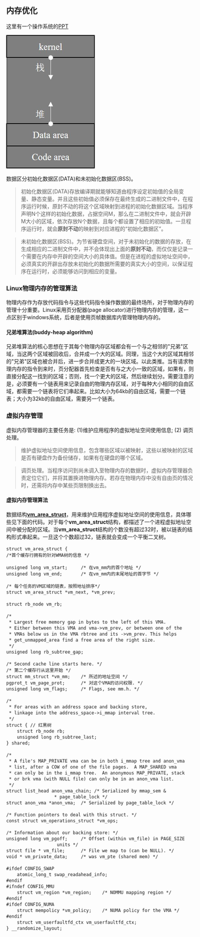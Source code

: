 ## 内存优化

这里有一个操作系统的[PPT](http://home.deib.polimi.it/fornacia/lib/exe/fetch.php?media=teaching:aos:2016:aos201617_multiprocess_programming_updated20161223.pdf)

![](https://github.com/WalkingNL/Pics/blob/master/memory01.jpg)

数据区分初始化数据区(DATA)和未初始化数据区(BSS)。
> 初始化数据区(DATA)存放编译期就能够知道由程序设定初始值的全局变量、静态变量。并且这些初始值必须保存在最终生成的二进制文件中，在程序运行时候，原封不动的将这个区域映射到进程的初始化数据区域。当程序声明N个这样的初始化数据，占据空间M，那么在二进制文件中，就会开辟M大小的区域，依次存放N个数据，且每个都设置了相应的初始值。一旦程序运行时，就会**原封不动**的映射到对应进程的“初始化数据区”。

> 未初始化数据区(BSS)。为节省硬盘空间，对于未初始化的数据的存放，在生成相应的二进制文件中，并不会体现出上面的**原封不动**，而仅仅是记录一个需要在内存中开辟的空间大小的具体值。但是在进程的虚拟地址空间中，必须真实的开辟出存放未初始化的数据所需要的真实大小的空间，以保证程序在运行时，必须能够访问到相应的变量。

### Linux物理内存的管理算法
物理内存作为存放代码指令与这些代码指令操作数据的最终场所，对于物理内存的管理十分重要。Linux采用页分配器(page allocator)进行物理内存的管理，这一点区别于windows系统，后者是使用页帧数据库内管理物理内存的。

#### 兄弟堆算法(buddy-heap algorithm)
兄弟堆算法的核心思想在于其每个物理内存区域都会有一个与之相邻的"兄弟"区域，当这两个区域被回收后，合并成一个大的区域。同理，当这个大的区域其相邻的"兄弟"区域也被合并后，进一步合并成更大的一块区域。以此类推。当有请求物理内存的指令到来时，页分配器首先检查是否有与之大小一致的区域，如果有，则直接分配这一找到的区域；否则，找一个更大的区域，然后继续划分。需要注意的是，必须要有一个链表用来记录自由的物理内存区域，对于每种大小相同的自由区域，都需要一个链表将它们串起来。比如大小为64kb的自由区域，需要一个链表；大小为32kb的自由区域，需要另一个链表。

### 虚拟内存管理
虚拟内存管理器的主要任务是: (1)维护应用程序的虚拟地址空间使用信息; (2) 调页处理。
> 维护虚拟地址空间使用信息，包含哪些区域以被映射，这些以被映射的区域是否有硬盘作为备份储存，如果有在硬盘的哪个区域。

> 调页处理。当程序访问到尚未调入至物理内存的数据时，虚拟内存管理器负责定位它们，并将其置换进物理内存。若存在物理内存中没有自由页的情况时，还需将内存中某些页限制换出去。

#### 虚拟内存管理算法
数据结构[**vm_area_struct**](https://elixir.bootlin.com/linux/latest/source/include/linux/mm_types.h)，用来维护应用程序虚拟地址空间的使用信息，具体哪些见下面的代码。对于每个**vm_area_struct**结构，都描述了一个进程虚拟地址空间中被分配的区域。当**vm_area_struct**结构的个数没有超过32时，被以链表的结构形式串起来。一旦这个个数超过32，链表就会变成一个平衡二叉树。

    struct vm_area_struct {
    /*首个缓存行拥有的针对WMA树的信息 */

	unsigned long vm_start;		/* 在vm_mm内的首个地址 */
	unsigned long vm_end;		/* 在vm_mm内的末尾地址的首字节 */

    /* 每个任务的VM区域的链表，按照地址排序*/
	struct vm_area_struct *vm_next, *vm_prev;

	struct rb_node vm_rb;

	/*
	 * Largest free memory gap in bytes to the left of this VMA.
	 * Either between this VMA and vma->vm_prev, or between one of the
	 * VMAs below us in the VMA rbtree and its ->vm_prev. This helps
	 * get_unmapped_area find a free area of the right size.
	 */
	unsigned long rb_subtree_gap;

	/* Second cache line starts here. */
    /* 第二个缓存行从这里开始 */
	struct mm_struct *vm_mm;	/* 所述的地址空间 */
	pgprot_t vm_page_prot;		/* 对这个VMA的访问权限. */
	unsigned long vm_flags;		/* Flags, see mm.h. */

	/*
	 * For areas with an address space and backing store,
	 * linkage into the address_space->i_mmap interval tree.
	 */
	struct { // 红黑树
		struct rb_node rb; 
		unsigned long rb_subtree_last;
	} shared;

	/*
	 * A file's MAP_PRIVATE vma can be in both i_mmap tree and anon_vma
	 * list, after a COW of one of the file pages.	A MAP_SHARED vma
	 * can only be in the i_mmap tree.  An anonymous MAP_PRIVATE, stack
	 * or brk vma (with NULL file) can only be in an anon_vma list.
	 */
	struct list_head anon_vma_chain; /* Serialized by mmap_sem &
					  * page_table_lock */
	struct anon_vma *anon_vma;	/* Serialized by page_table_lock */

	/* Function pointers to deal with this struct. */
	const struct vm_operations_struct *vm_ops;

	/* Information about our backing store: */
	unsigned long vm_pgoff;		/* Offset (within vm_file) in PAGE_SIZE
					   units */
	struct file * vm_file;		/* File we map to (can be NULL). */
	void * vm_private_data;		/* was vm_pte (shared mem) */

    #ifdef CONFIG_SWAP
        atomic_long_t swap_readahead_info;
    #endif
    #ifndef CONFIG_MMU
        struct vm_region *vm_region;	/* NOMMU mapping region */
    #endif
    #ifdef CONFIG_NUMA
        struct mempolicy *vm_policy;	/* NUMA policy for the VMA */
    #endif
        struct vm_userfaultfd_ctx vm_userfaultfd_ctx;
    } __randomize_layout;


